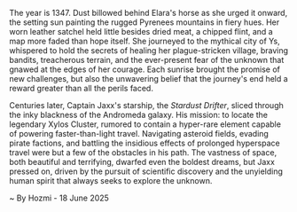 
The year is 1347.  Dust billowed behind Elara's horse as she urged it onward, the setting sun painting the rugged Pyrenees mountains in fiery hues.  Her worn leather satchel held little besides dried meat, a chipped flint, and a map more faded than hope itself.  She journeyed to the mythical city of Ys, whispered to hold the secrets of healing her plague-stricken village, braving bandits, treacherous terrain, and the ever-present fear of the unknown that gnawed at the edges of her courage. Each sunrise brought the promise of new challenges, but also the unwavering belief that the journey's end held a reward greater than all the perils faced.

Centuries later, Captain Jaxx's starship, the *Stardust Drifter*, sliced through the inky blackness of the Andromeda galaxy.  His mission: to locate the legendary Xylos Cluster, rumored to contain a hyper-rare element capable of powering faster-than-light travel.  Navigating asteroid fields, evading pirate factions, and battling the insidious effects of prolonged hyperspace travel were but a few of the obstacles in his path.  The vastness of space, both beautiful and terrifying, dwarfed even the boldest dreams, but Jaxx pressed on, driven by the pursuit of scientific discovery and the unyielding human spirit that always seeks to explore the unknown.

~ By Hozmi - 18 June 2025

